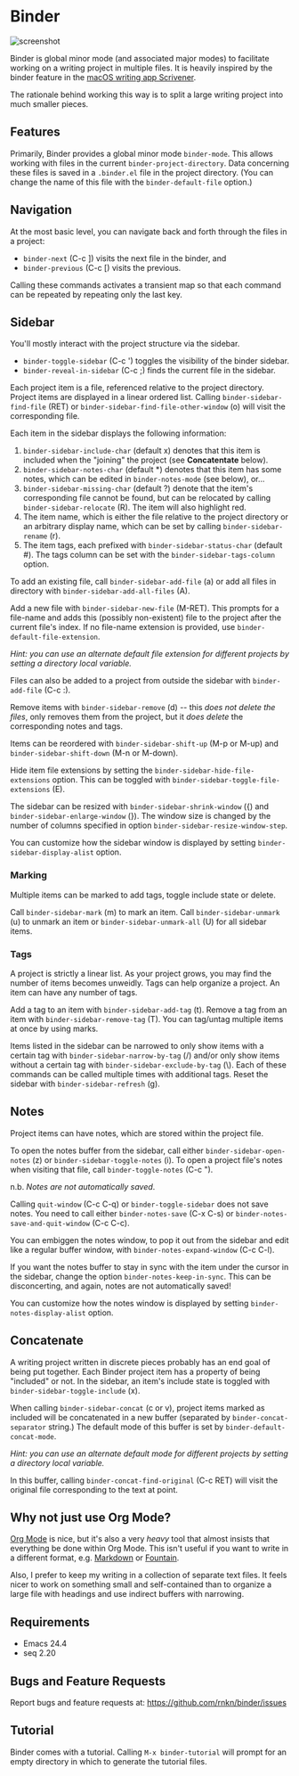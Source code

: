 # Binder #

![screenshot](https://user-images.githubusercontent.com/1256849/87218460-464a3300-c396-11ea-9ce7-30f7a5bc4377.png)

Binder is global minor mode (and associated major modes) to facilitate
working on a writing project in multiple files. It is heavily inspired
by the binder feature in the [macOS writing app Scrivener][scriv].

The rationale behind working this way is to split a large writing
project into much smaller pieces.

[scriv]: https://www.literatureandlatte.com/scrivener/

## Features ##

Primarily, Binder provides a global minor mode `binder-mode`. This allows
working with files in the current `binder-project-directory`. Data
concerning these files is saved in a `.binder.el` file in the project
directory. (You can change the name of this file with the
`binder-default-file` option.)

## Navigation ##

At the most basic level, you can navigate back and forth through the
files in a project:

- `binder-next` (C-c ]) visits the next file in the binder, and
- `binder-previous` (C-c [) visits the previous.

Calling these commands activates a transient map so that each command
can be repeated by repeating only the last key.

## Sidebar ##

You'll mostly interact with the project structure via the sidebar.

- `binder-toggle-sidebar` (C-c ') toggles the visibility of the binder
  sidebar.
- `binder-reveal-in-sidebar` (C-c ;) finds the current file in the
  sidebar.

Each project item is a file, referenced relative to the project
directory. Project items are displayed in a linear ordered list. Calling
`binder-sidebar-find-file` (RET) or `binder-sidebar-find-file-other-window`
(o) will visit the corresponding file.

Each item in the sidebar displays the following information:

1. `binder-sidebar-include-char` (default x) denotes that this item is
   included when the "joining" the project (see **Concatentate** below).
2. `binder-sidebar-notes-char` (default *) denotes that this item has some
   notes, which can be edited in `binder-notes-mode` (see below), or...
3. `binder-sidebar-missing-char` (default ?) denote that the item's
   corresponding file cannot be found, but can be relocated by calling
   `binder-sidebar-relocate` (R). The item will also highlight red.
4. The item name, which is either the file relative to the project
   directory or an arbitrary display name, which can be set by calling
   `binder-sidebar-rename` (r).
5. The item tags, each prefixed with `binder-sidebar-status-char` (default
   #). The tags column can be set with the `binder-sidebar-tags-column`
   option.

To add an existing file, call `binder-sidebar-add-file` (a) or add all
files in directory with `binder-sidebar-add-all-files` (A).

Add a new file with `binder-sidebar-new-file` (M-RET). This prompts for a
file-name and adds this (possibly non-existent) file to the project
after the current file's index. If no file-name extension is provided,
use `binder-default-file-extension`.

*Hint: you can use an alternate default file extension for different
projects by setting a directory local variable.*

Files can also be added to a project from outside the sidebar with
`binder-add-file` (C-c :).

Remove items with `binder-sidebar-remove` (d) -- this *does not delete the
files*, only removes them from the project, but it *does delete* the
corresponding notes and tags.

Items can be reordered with `binder-sidebar-shift-up` (M-p or M-up) and
`binder-sidebar-shift-down` (M-n or M-down).

Hide item file extensions by setting the
`binder-sidebar-hide-file-extensions` option. This can be toggled with
`binder-sidebar-toggle-file-extensions` (E).

The sidebar can be resized with `binder-sidebar-shrink-window` ({) and
`binder-sidebar-enlarge-window` (}). The window size is changed by the
number of columns specified in option `binder-sidebar-resize-window-step`.

You can customize how the sidebar window is displayed by setting
`binder-sidebar-display-alist` option.

### Marking ###

Multiple items can be marked to add tags, toggle include state or
delete.

Call `binder-sidebar-mark` (m) to mark an item. Call `binder-sidebar-unmark`
(u) to unmark an item or `binder-sidebar-unmark-all` (U) for all sidebar
items.

### Tags ###

A project is strictly a linear list. As your project grows, you may find
the number of items becomes unweidly. Tags can help organize a project.
An item can have any number of tags.

Add a tag to an item with `binder-sidebar-add-tag` (t). Remove a tag from
an item with `binder-sidebar-remove-tag` (T). You can tag/untag multiple
items at once by using marks.

Items listed in the sidebar can be narrowed to only show items with a
certain tag with `binder-sidebar-narrow-by-tag` (/) and/or only show items
without a certain tag with `binder-sidebar-exclude-by-tag` (\\). Each of
these commands can be called multiple times with additional tags. Reset
the sidebar with `binder-sidebar-refresh` (g).

## Notes ##

Project items can have notes, which are stored within the project file.

To open the notes buffer from the sidebar, call either
`binder-sidebar-open-notes` (z) or `binder-sidebar-toggle-notes` (i). To
open a project file's notes when visiting that file, call
`binder-toggle-notes` (C-c ").

n.b. *Notes are not automatically saved*.

Calling `quit-window` (C-c C-q) or `binder-toggle-sidebar` does not save
notes. You need to call either `binder-notes-save` (C-x C-s) or
`binder-notes-save-and-quit-window` (C-c C-c).

You can embiggen the notes window, to pop it out from the sidebar and
edit like a regular buffer window, with `binder-notes-expand-window`
(C-c C-l).

If you want the notes buffer to stay in sync with the item under the
cursor in the sidebar, change the option `binder-notes-keep-in-sync`. This
can be disconcerting, and again, notes are not automatically saved!

You can customize how the notes window is displayed by setting
`binder-notes-display-alist` option.

## Concatenate ##

A writing project written in discrete pieces probably has an end goal of
being put together. Each Binder project item has a property of being
"included" or not. In the sidebar, an item's include state is toggled
with `binder-sidebar-toggle-include` (x).

When calling `binder-sidebar-concat` (c or v), project items marked as
included will be concatenated in a new buffer (separated by
`binder-concat-separator` string.) The default mode of this buffer is set
by `binder-default-concat-mode`.

*Hint: you can use an alternate default mode for different projects by
setting a directory local variable.*

In this buffer, calling `binder-concat-find-original` (C-c RET) will visit
the original file corresponding to the text at point.

## Why not just use Org Mode? ##

[Org Mode][] is nice, but it's also a very *heavy* tool that almost insists
that everything be done within Org Mode. This isn't useful if you want
to write in a different format, e.g. [Markdown][] or [Fountain][].

Also, I prefer to keep my writing in a collection of separate text
files. It feels nicer to work on something small and self-contained than
to organize a large file with headings and use indirect buffers with
narrowing.

[org mode]: https://orgmode.org
[markdown]: https://jblevins.org/projects/markdown-mode/
[fountain]: https://github.com/rnkn/fountain-mode

## Requirements ##

- Emacs 24.4
- seq 2.20

## Bugs and Feature Requests ##

Report bugs and feature requests at:
<https://github.com/rnkn/binder/issues>

## Tutorial ##

Binder comes with a tutorial. Calling `M-x binder-tutorial` will prompt
for an empty directory in which to generate the tutorial files.
